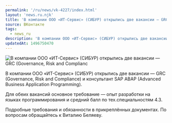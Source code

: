```yaml
---
permalink: '/ru/news/vk-4227/index.html'
layout: 'news.ru.njk'
title: 'В компании ООО «ИТ-Сервис» (СИБУР) открылись две вакансии — GRC'
source: ВКонтакте
tags:
  - news_ru
description: 'В компании ООО «ИТ-Сервис» (СИБУР) открылись две вакансии — GRC'
updatedAt: 1496750470
---
```

![В компании ООО «ИТ-Сервис» (СИБУР) открылись две вакансии — GRC (Governance, Risk and Complianc](https://sun9-65.userapi.com/impf/c837635/v837635501/3a2e7/MKpy5dgIR90.jpg?size=1280x853&quality=96&sign=f59d0043451e2d4fc0ea63041ecd80d1&c_uniq_tag=RXk_3NZA7Qdft_5UxkcdKBIoIXbNmxUkh-XeddqM0cE&type=album)

В компании ООО «ИТ-Сервис» (СИБУР) открылись две вакансии — GRC (Governance, Risk and Compliance) и консультант SAP ABAP (Advanced Business Application Programming).

Для обеих вакансий основное требование — опыт разработки на языках программирования и средний балл по тех.специальностям 4.3.

Подробные требования и обязанности в прикреплённых документах.
По вопросам обращайтесь к Виталию Беляеву.
